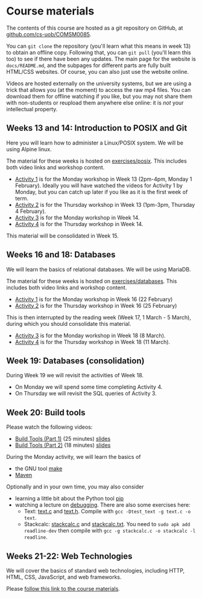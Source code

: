# Course materials

The contents of this course are hosted as a git repository on GitHub, at
[github.com/cs-uob/COMSM0085](https://github.com/cs-uob/COMSM0085). 

You can ```git clone``` the repository (you'll learn what this means in week 13) to obtain an
offline copy. Following that, you can ```git pull``` (you'll learn this too) to see if there have
been any updates. The main page for the website is `docs/README.md`, and the subpages for different
parts are fully built HTML/CSS websites. Of course, you can also just use the website online.

Videos are hosted externally on the university systems, but we are using a trick that allows you (at
the moment) to access the raw mp4 files. You can download them for offline watching if you like, but
you may not share them with non-students or reupload them anywhere else online: it is _not_ your
intellectual property.

## Weeks 13 and 14: Introduction to POSIX and Git

Here you will learn how to administer a Linux/POSIX system. We will be using Alpine linux.

The material for these weeks is hosted on [exercises/posix](./exercises/posix). This includes both video links and workshop content.

  * [Activity 1](./exercises/posix/act1/index.html) is for the Monday workshop in Week 13 (2pm-4pm, Monday 1 February). Ideally you will have watched the videos for Activity 1 by Monday, but you can catch up later if you like as it is the first week of term.
  * [Activity 2](./exercises/posix/act2/index.html) is for the Thursday workshop in Week 13 (1pm-3pm, Thursday 4 February).
  * [Activity 3](./exercises/posix/act3/index.html) is for the Monday workshop in Week 14.
  * [Activity 4](./exercises/posix/act4/index.html) is for the Thursday workshop in Week 14.

This material will be consolidated in Week 15.
  
## Weeks 16 and 18: Databases

We will learn the basics of relational databases. We will be using MariaDB.

The material for these weeks is hosted on [exercises/databases](./exercises/databases). This includes both video links and workshop content.

  * [Activity 1](./exercises/databases/databases/1/sql-introduction.html) is for the Monday workshop in Week 16 (22 February)
  * [Activity 2](./exercises/databases/databases/2/sql-beginners.html) is for the Thursday workshop in Week 16 (25 February)

This is then interrupted by the reading week (Week 17, 1 March - 5 March), during which you should consolidate this material.

  * [Activity 3](./exercises/databases/databases/3/sql-intermediate.html) is for the Monday workshop in Week 18 (8 March).
  * [Activity 4](./exercises/databases/databases/4/sql-java.html) is for the Thursday workshop in Week 18 (11 March).


## Week 19: Databases (consolidation)

During Week 19 we will revisit the activities of Week 18.

* On Monday we will spend some time completing Activity 4.
* On Thursday we will revisit the SQL queries of Activity 3.


## Week 20: Build tools

Please watch the following videos:
  * [Build Tools (Part 1)](https://ams-hsta-ims-ond.mediasite.com/MediasiteDeliver/vol01/bristoluniversity/MP4Video/e4cdcf68-e1e3-4e01-8eba-bf22a48a2f5f.mp4/QualityLevels(698000)) (25 minutes) [slides](https://cs-uob.github.io/COMS10012/slides/Build%20Tools%201.pdf)
  * [Build Tools (Part 2)](https://ams-hsta-ims-ond.mediasite.com/MediasiteDeliver/vol01/bristoluniversity/MP4Video/7aa9e7bf-de38-42bf-8fef-11585ca85f72.mp4/QualityLevels(698000)) (18 minutes) [slides](https://cs-uob.github.io/COMS10012/slides/Build%20Tools%202.pdf)

During the Monday activity, we will learn the basics of
  * the GNU tool [make](./buildtools/c.html)
  * [Maven](./buildtools/java.html)

Optionally and in your own time, you may also consider
  * learning a little bit about the Python tool [pip](./buildtools/python.md)
  * watching a lecture on [debugging](https://web.microsoftstream.com/video/b920571e-e55c-4dbc-b29c-162c5a565486?list=studio). There 
    are also some exercises here:
     * Text: [text.c](/COMS10012/resources/debugging/text.c) and [text.h](/COMS10012/resources/debugging/text.h). Compile with `gcc -Dtest_text -g text.c -o text`.
     * Stackcalc: [stackcalc.c](/COMS10012/resources/debugging/stackcalc.c) and [stackcalc.txt](/COMS10012/resources/debugging/stackcalc.txt). You need to `sudo apk add readline-dev` then compile with `gcc -g stackcalc.c -o stackcalc -l readline`.

## Weeks 21-22: Web Technologies

We will cover the basics of standard web technologies, including HTTP, HTML, CSS, JavaScript, and web frameworks.

Please [follow this link to the course materials](./web/web.md).